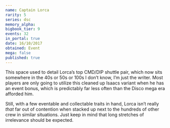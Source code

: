 ```yaml
---
name: Captain Lorca
rarity: 5
series: dsc
memory_alpha:
bigbook_tier: 9
events: 32
in_portal: true
date: 16/10/2017
obtained: Event
mega: false
published: true
---
```


This space used to detail Lorca’s top CMD/DIP shuttle pair, which now sits somewhere in the 40s or 50s or 100s I don’t know, I’m just the writer. Most players are only going to utilize this cleaned up Isaacs variant when he has an event bonus, which is predictably far less often than the Disco mega era afforded him. 

Still, with a few eventable and collectable traits in hand, Lorca isn’t really *that* far out of contention when stacked up next to the hundreds of other crew in similar situations. Just keep in mind that long stretches of irrelevance should be expected.
